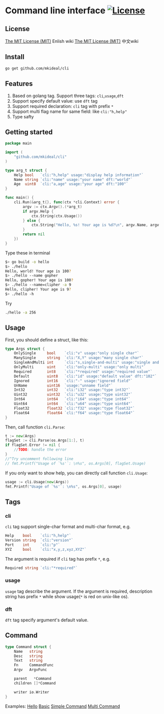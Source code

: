 # Command line interface [![License](http://img.shields.io/badge/license-mit-blue.svg?style=flat-square)](https://raw.githubusercontent.com/mkideal/cli/master/LICENSE)

## License
[The MIT License (MIT)](https://en.wikipedia.org/wiki/MIT_License) Enlish wiki
[The MIT License (MIT)](https://zh.wikipedia.org/wiki/MIT許可證)  中文wiki

## Install
```sh
go get github.com/mkideal/cli
```

## Features

1. Based on golang tag. Support three tags: `cli`,`usage`,`dft`
2. Support specify default value: use `dft` tag
3. Support required declaration: `cli` tag with prefix `*`
4. Support multi flag name for same field: like `cli:"h,help"`
5. Type safty

## Getting started
```go
package main

import (
	"github.com/mkideal/cli"
)

type arg_t struct {
	Help bool   `cli:"h,help" usage:"display help information"`
	Name string `cli:"name" usage:"your name" dft:"world"`
	Age  uint8  `cli:"a,age" usage:"your age" dft:"100"`
}

func main() {
	cli.Run(&arg_t{}, func(ctx *cli.Context) error {
		argv := ctx.Argv().(*arg_t)
		if argv.Help {
			ctx.String(ctx.Usage())
		} else {
			ctx.String("Hello, %s! Your age is %d?\n", argv.Name, argv.Age)
		}
		return nil
	})
}
```

Type these in terminal
```sh
$> go build -o hello
$> ./hello
Hello, world! Your age is 100?
$> ./hello --name gopher
Hello, gopher! Your age is 100?
$> ./hello --name=clipher -a 9
Hello, clipher! Your age is 9?
$> ./hello -h
```

Try
```sh
./hello -a 256
```

## Usage
	
First, you should define a struct, like this:
```go
type Args struct {
	OnlySingle     bool    `cli:"v" usage:"only single char"`
	ManySingle     string  `cli:"X,Y" usage:"many single char"`
	SingleAndMulti int     `cli:"s,single-and-multi" usage:"single and multi"`
	OnlyMulti      uint    `cli:"only-multi" usage:"only multi"`
	Required       int8    `cli:"*required" usage:"required value"`
	Default        uint8   `cli:"id" usage:"default value" dft:"102"`
	Ignored        int16   `cli:"-" usage:"ignored field"`
	UnName         uint16  `usage:"unname field"`
	Int32          int32   `cli:"i32" usage:"type int32"`
	Uint32         uint32  `cli:"u32" usage:"type uint32"`
	Int64          int64   `cli:"i64" usage:"type int64"`
	Uint64         int64   `cli:"u64" usage:"type uint64"`
	Float32        float32 `cli:"f32" usage:"type float32"`
	Float64        float64 `cli:"f64" usage:"type float64"`
}
```

Then, call function `cli.Parse`:
```go
t := new(Args)
flagSet := cli.Parse(os.Args[1:], t)
if flagSet.Error != nil {
	//TODO: handle the error
}
//^Try uncomment following line
// fmt.Printf("Usage of `%s'`: \n%s", os.Args[0], flagSet.Usage)
```

If you only want to show help, you can directly call function `cli.Usage`:
```go
usage := cli.Usage(new(Args))
fmt.Printf("Usage of `%s'`: \n%s", os.Args[0], usage)
```

## Tags

### cli

`cli` tag support single-char format and multi-char format, e.g.

```go
Help    bool    `cli:"h,help"`
Version string  `cli:"version"`
Port    int     `cli:"p"`
XYZ     bool    `cli:"x,y,z,xyz,XYZ"` 
```

The argument is required if `cli` tag has prefix `*`, e.g.

```go
Required string `cli:"*required"`
```

### usage

`usage` tag describe the argument. If the argument is required, description string has prefix `*` while show usage(`*` is red on unix-like os).

### dft
`dft` tag specify argument's default value.

## Command

```go
type Command struct {
	Name   string
	Desc   string
	Text   string
	Fn     CommandFunc
	Argv   ArgvFunc

	parent   *Command
	children []*Command

	writer io.Writer
}
```

Examples:
[Hello](https://github.com/mkideal/cli/blob/master/examples/hello/main.go)
[Basic](https://github.com/mkideal/cli/blob/master/examples/basic/main.go)
[Simple Command](https://github.com/mkideal/cli/blob/master/examples/simple-command/main.go)
[Multi Command](https://github.com/mkideal/cli/blob/master/examples/multi-command/main.go)
